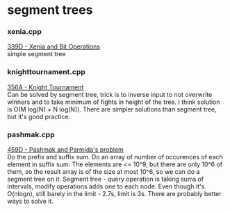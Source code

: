 # segment trees

### xenia.cpp
[339D - Xenia and Bit Operations](http://codeforces.com/contest/339/problem/D) </br>
simple segment tree

### knighttournament.cpp
[356A - Knight Tournament](http://codeforces.com/contest/356/problem/A) </br>
Can be solved by segment tree, trick is to inverse input to not overwrite winners and to take minimum of fights in height of the tree. I think solution is O(M log(N) + N log(N)). There are simpler solutions than segment tree, but it's good practice.

### pashmak.cpp
[459D - Pashmak and Parmida's problem](https://codeforces.com/contest/459/problem/D) </br>
Do the prefix and suffix sum. Do an array of number of occurences of each element in suffix sum. The elements are <= 10^9, but there are only 10^6 of them, so the result array is of the size at most 10^6, so we can do a segment tree on it. Segment tree - query operation is taking sums of intervals, modify operations adds one to each node. Even though it's O(nlogn), still barely in the limit - 2.7s, limit is 3s. There are probably better ways to solve it.

